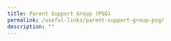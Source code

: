 ```yaml
---
title: Parent Support Group (PSG)
permalink: /useful-links/parent-support-group-psg/
description: ""
---
```

